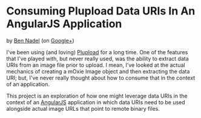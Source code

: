 
# Consuming Plupload Data URIs In An AngularJS Application

by [Ben Nadel][bennadel] (on [Google+][googleplus])

I've been using (and loving) [Plupload][plupload] for a long time. One of the 
features that I've played with, but never really used, was the ability to 
extract data URIs from an image file prior to upload. I mean, I've looked at 
the actual mechanics of creating a mOxie Image object and then extracting the 
data URI; but, I've never really thought about how to consume that in the 
context of an application.

This project is an exploration of how one might leverage data URIs in the 
context of an [AngularJS][angularjs] application in which data URIs need to be
used alongside actual image URLs that point to remote binary files. 


[bennadel]: http://www.bennadel.com
[googleplus]: https://plus.google.com/108976367067760160494?rel=author
[plupload]: http://plupload.com
[angularjs]: http://angularjs.org
